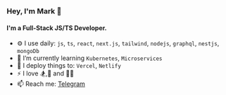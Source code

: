 ### Hey, I'm Mark 👻

#### I'm a Full-Stack JS/TS Developer.

- ⚙️ I use daily: `js`, `ts`, `react`, `next.js`, `tailwind`, `nodejs`, `graphql`, `nestjs`, `mongoDb`
- 🌱 I’m currently learning `Kubernetes`, `Microservices`
- 🎢 I deploy things to: `Vercel`, `Netlify`
- ⚡ I love 🏂,🏐 and 🏊‍♂️
- 📫 Reach me: [Telegram](https://t.me/rephones)
